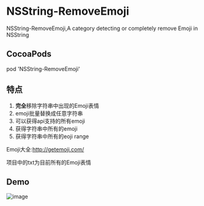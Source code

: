 # NSString-RemoveEmoji
NSString-RemoveEmoji,A category detecting or completely remove Emoji in NSString

## CocoaPods
pod 'NSString-RemoveEmoji'


## 特点
1. **完全**移除字符串中出现的Emoji表情
2. emoji批量替换成任意字符串
2. 可以获得api支持的所有emoji
3. 获得字符串中所有的emoji
4. 获得字符串中所有的eoji range


Emoji大全:http://getemoji.com/

项目中的txt为目前所有的Emoji表情
## Demo
![image](https://raw.githubusercontent.com/shaojiankui/NSString-RemoveEmoji/master/demo.png)


